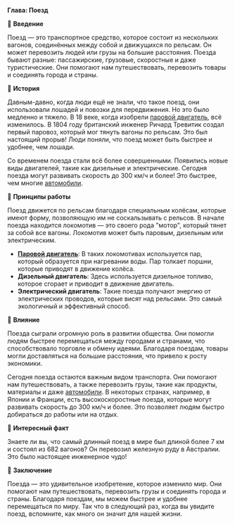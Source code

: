 **Глава: Поезд**

🚆 **Введение**

Поезд — это транспортное средство, которое состоит из нескольких вагонов, соединённых между собой и движущихся по рельсам. Он может перевозить людей или грузы на большие расстояния. Поезда бывают разные: пассажирские, грузовые, скоростные и даже туристические. Они помогают нам путешествовать, перевозить товары и соединять города и страны.

🚂 **История**

Давным-давно, когда люди ещё не знали, что такое поезд, они использовали лошадей и повозки для передвижения. Но это было медленно и тяжело. В 18 веке, когда изобрели [паровой двигатель](Паровой_двигатель.md#паровой-двигатель), всё изменилось. В 1804 году британский инженер Ричард Тревитик создал первый паровоз, который мог тянуть вагоны по рельсам. Это был настоящий прорыв! Люди поняли, что поезд может быть быстрее и удобнее, чем лошади.

Со временем поезда стали всё более совершенными. Появились новые виды двигателей, такие как дизельные и электрические. Сегодня поезда могут развивать скорость до 300 км/ч и более! Это быстрее, чем многие [автомобили](Автомобиль.md#автомобиль).

🚄 **Принципы работы**

Поезд движется по рельсам благодаря специальным колёсам, которые имеют форму, позволяющую им не соскальзывать с рельсов. В начале поезда находится локомотив — это своего рода "мотор", который тянет за собой все вагоны. Локомотив может быть паровым, дизельным или электрическим.

- **[Паровой двигатель](Паровой_двигатель.md#паровой-двигатель)**: В таких локомотивах используется пар, который образуется при нагревании воды. Пар толкает поршни, которые приводят в движение колёса.
- **Дизельный двигатель**: Здесь используется дизельное топливо, которое сгорает и приводит в движение двигатель.
- **Электрический двигатель**: Такие поезда получают энергию от электрических проводов, которые висят над рельсами. Это самый экологичный и эффективный способ.

🚉 **Влияние**

Поезда сыграли огромную роль в развитии общества. Они помогли людям быстрее перемещаться между городами и странами, что способствовало торговле и обмену идеями. Благодаря поездам, товары могли доставляться на большие расстояния, что привело к росту экономики.

Сегодня поезда остаются важным видом транспорта. Они помогают нам путешествовать, а также перевозить грузы, такие как продукты, материалы и даже [автомобили](Автомобиль.md#автомобиль). В некоторых странах, например, в Японии и Франции, есть высокоскоростные поезда, которые могут развивать скорость до 300 км/ч и более. Это позволяет людям быстро добираться до работы или на отдых.

🚆 **Интересный факт**

Знаете ли вы, что самый длинный поезд в мире был длиной более 7 км и состоял из 682 вагонов? Он перевозил железную руду в Австралии. Это было настоящее инженерное чудо!

🚞 **Заключение**

Поезда — это удивительное изобретение, которое изменило мир. Они помогают нам путешествовать, перевозить грузы и соединять города и страны. Благодаря поездам, мы можем быстрее и удобнее перемещаться по миру. Так что в следующий раз, когда вы увидите поезд, вспомните, как много он значит для нашей жизни.
